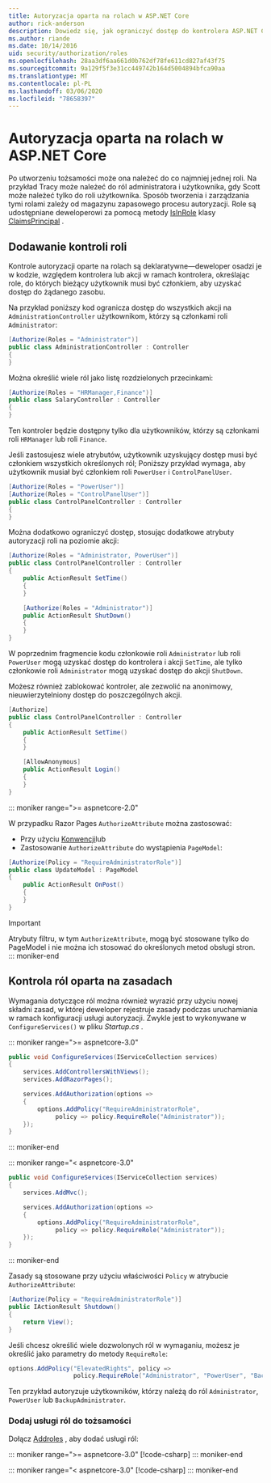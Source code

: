 ```yaml
---
title: Autoryzacja oparta na rolach w ASP.NET Core
author: rick-anderson
description: Dowiedz się, jak ograniczyć dostęp do kontrolera ASP.NET Core i akcji, przekazując role do atrybutu Autoryzuj.
ms.author: riande
ms.date: 10/14/2016
uid: security/authorization/roles
ms.openlocfilehash: 28aa3df6aa661d0b762df78fe611cd827af43f75
ms.sourcegitcommit: 9a129f5f3e31cc449742b164d5004894bfca90aa
ms.translationtype: MT
ms.contentlocale: pl-PL
ms.lasthandoff: 03/06/2020
ms.locfileid: "78658397"
---
```

# <a name="role-based-authorization-in-aspnet-core"></a>Autoryzacja oparta na rolach w ASP.NET Core

<a name="security-authorization-role-based"></a>

Po utworzeniu tożsamości może ona należeć do co najmniej jednej roli. Na przykład Tracy może należeć do ról administratora i użytkownika, gdy Scott może należeć tylko do roli użytkownika. Sposób tworzenia i zarządzania tymi rolami zależy od magazynu zapasowego procesu autoryzacji. Role są udostępniane deweloperowi za pomocą metody [IsInRole](/dotnet/api/system.security.principal.genericprincipal.isinrole) klasy [ClaimsPrincipal](/dotnet/api/system.security.claims.claimsprincipal) .

## <a name="adding-role-checks"></a>Dodawanie kontroli roli

Kontrole autoryzacji oparte na rolach są deklaratywne&mdash;deweloper osadzi je w kodzie, względem kontrolera lub akcji w ramach kontrolera, określając role, do których bieżący użytkownik musi być członkiem, aby uzyskać dostęp do żądanego zasobu.

Na przykład poniższy kod ogranicza dostęp do wszystkich akcji na `AdministrationController` użytkownikom, którzy są członkami roli `Administrator`:

```csharp
[Authorize(Roles = "Administrator")]
public class AdministrationController : Controller
{
}
```

Można określić wiele ról jako listę rozdzielonych przecinkami:

```csharp
[Authorize(Roles = "HRManager,Finance")]
public class SalaryController : Controller
{
}
```

Ten kontroler będzie dostępny tylko dla użytkowników, którzy są członkami roli `HRManager` lub roli `Finance`.

Jeśli zastosujesz wiele atrybutów, użytkownik uzyskujący dostęp musi być członkiem wszystkich określonych ról; Poniższy przykład wymaga, aby użytkownik musiał być członkiem roli `PowerUser` i `ControlPanelUser`.

```csharp
[Authorize(Roles = "PowerUser")]
[Authorize(Roles = "ControlPanelUser")]
public class ControlPanelController : Controller
{
}
```

Można dodatkowo ograniczyć dostęp, stosując dodatkowe atrybuty autoryzacji roli na poziomie akcji:

```csharp
[Authorize(Roles = "Administrator, PowerUser")]
public class ControlPanelController : Controller
{
    public ActionResult SetTime()
    {
    }

    [Authorize(Roles = "Administrator")]
    public ActionResult ShutDown()
    {
    }
}
```

W poprzednim fragmencie kodu członkowie roli `Administrator` lub roli `PowerUser` mogą uzyskać dostęp do kontrolera i akcji `SetTime`, ale tylko członkowie roli `Administrator` mogą uzyskać dostęp do akcji `ShutDown`.

Możesz również zablokować kontroler, ale zezwolić na anonimowy, nieuwierzytelniony dostęp do poszczególnych akcji.

```csharp
[Authorize]
public class ControlPanelController : Controller
{
    public ActionResult SetTime()
    {
    }

    [AllowAnonymous]
    public ActionResult Login()
    {
    }
}
```

::: moniker range=">= aspnetcore-2.0"

W przypadku Razor Pages `AuthorizeAttribute` można zastosować:

* Przy użyciu [Konwencji](xref:razor-pages/razor-pages-conventions#page-model-action-conventions)lub
* Zastosowanie `AuthorizeAttribute` do wystąpienia `PageModel`:

```csharp
[Authorize(Policy = "RequireAdministratorRole")]
public class UpdateModel : PageModel
{
    public ActionResult OnPost()
    {
    }
}
```

> [!IMPORTANT]
> Atrybuty filtru, w tym `AuthorizeAttribute`, mogą być stosowane tylko do PageModel i nie można ich stosować do określonych metod obsługi stron.
::: moniker-end

<a name="security-authorization-role-policy"></a>

## <a name="policy-based-role-checks"></a>Kontrola ról oparta na zasadach

Wymagania dotyczące ról można również wyrazić przy użyciu nowej składni zasad, w której deweloper rejestruje zasady podczas uruchamiania w ramach konfiguracji usługi autoryzacji. Zwykle jest to wykonywane w `ConfigureServices()` w pliku *Startup.cs* .

::: moniker range=">= aspnetcore-3.0"
```csharp
public void ConfigureServices(IServiceCollection services)
{
    services.AddControllersWithViews();
    services.AddRazorPages();

    services.AddAuthorization(options =>
    {
        options.AddPolicy("RequireAdministratorRole",
             policy => policy.RequireRole("Administrator"));
    });
}
```
::: moniker-end

::: moniker range="< aspnetcore-3.0"
```csharp
public void ConfigureServices(IServiceCollection services)
{
    services.AddMvc();

    services.AddAuthorization(options =>
    {
        options.AddPolicy("RequireAdministratorRole",
             policy => policy.RequireRole("Administrator"));
    });
}
```
::: moniker-end

Zasady są stosowane przy użyciu właściwości `Policy` w atrybucie `AuthorizeAttribute`:

```csharp
[Authorize(Policy = "RequireAdministratorRole")]
public IActionResult Shutdown()
{
    return View();
}
```

Jeśli chcesz określić wiele dozwolonych ról w wymaganiu, możesz je określić jako parametry do metody `RequireRole`:

```csharp
options.AddPolicy("ElevatedRights", policy =>
                  policy.RequireRole("Administrator", "PowerUser", "BackupAdministrator"));
```

Ten przykład autoryzuje użytkowników, którzy należą do ról `Administrator`, `PowerUser` lub `BackupAdministrator`.

### <a name="add-role-services-to-identity"></a>Dodaj usługi ról do tożsamości

Dołącz [Addroles](/dotnet/api/microsoft.aspnetcore.identity.identitybuilder.addroles#Microsoft_AspNetCore_Identity_IdentityBuilder_AddRoles__1) , aby dodać usługi ról:

::: moniker range=">= aspnetcore-3.0"
[!code-csharp[](roles/samples/3_0/Startup.cs?name=snippet&highlight=7)]
::: moniker-end

::: moniker range="< aspnetcore-3.0"
[!code-csharp[](roles/samples/2_2/Startup.cs?name=snippet&highlight=7)]
::: moniker-end

